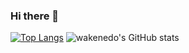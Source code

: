 ### Hi there 👋

[![Top Langs](https://github-readme-stats.vercel.app/api/top-langs/?username=wakenedo)](https://github.com/wakenedo/github-readme-stats)
![wakenedo's GitHub stats](https://github-readme-stats.vercel.app/api?username=wakenedo&show_icons=true&theme=dark)

<!--
**wakenedo/wakenedo** is a ✨ _special_ ✨ repository because its `README.md` (this file) appears on your GitHub profile.

Here are some ideas to get you started:

- 🔭 I’m currently working on ...
- 🌱 I’m currently learning ...
- 👯 I’m looking to collaborate on ...
- 🤔 I’m looking for help with ...
- 💬 Ask me about ...
- 📫 How to reach me: ...
- 😄 Pronouns: ...
- ⚡ Fun fact: ...
-->
